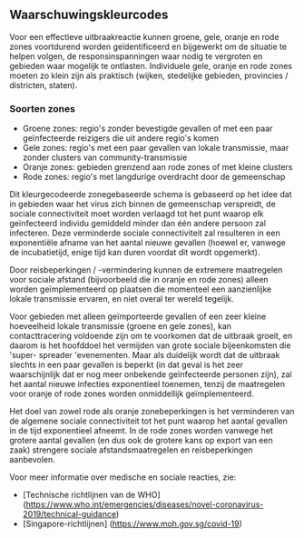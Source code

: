 ## Waarschuwingskleurcodes

Voor een effectieve uitbraakreactie kunnen groene, gele, oranje en rode zones voortdurend worden geïdentificeerd en bijgewerkt om de situatie te helpen volgen, de responsinspanningen waar nodig te vergroten en gebieden waar mogelijk te ontlasten. Individuele gele, oranje en rode zones moeten zo klein zijn als praktisch (wijken, stedelijke gebieden, provincies / districten, staten).

### Soorten zones

* Groene zones: regio's zonder bevestigde gevallen of met een paar geïnfecteerde reizigers die uit andere regio's komen
* Gele zones: regio's met een paar gevallen van lokale transmissie, maar zonder clusters van community-transmissie
* Oranje zones: gebieden grenzend aan rode zones of met kleine clusters
* Rode zones: regio's met langdurige overdracht door de gemeenschap


Dit kleurgecodeerde zonegebaseerde schema is gebaseerd op het idee dat in gebieden waar het virus zich binnen de gemeenschap verspreidt, de sociale connectiviteit moet worden verlaagd tot het punt waarop elk geïnfecteerd individu gemiddeld minder dan één andere persoon zal infecteren. Deze verminderde sociale connectiviteit zal resulteren in een exponentiële afname van het aantal nieuwe gevallen (hoewel er, vanwege de incubatietijd, enige tijd kan duren voordat dit wordt opgemerkt).

Door reisbeperkingen / -vermindering kunnen de extremere maatregelen voor sociale afstand (bijvoorbeeld die in oranje en rode zones) alleen worden geïmplementeerd op plaatsen die momenteel een aanzienlijke lokale transmissie ervaren, en niet overal ter wereld tegelijk.

Voor gebieden met alleen geïmporteerde gevallen of een zeer kleine hoeveelheid lokale transmissie (groene en gele zones), kan contacttracering voldoende zijn om te voorkomen dat de uitbraak groeit, en daarom is het hoofddoel het vermijden van grote sociale bijeenkomsten die 'super- spreader 'evenementen. Maar als duidelijk wordt dat de uitbraak slechts in een paar gevallen is beperkt (in dat geval is het zeer waarschijnlijk dat er nog meer onbekende geïnfecteerde personen zijn), zal het aantal nieuwe infecties exponentieel toenemen, tenzij de maatregelen voor oranje of rode zones worden onmiddellijk geïmplementeerd.

Het doel van zowel rode als oranje zonebeperkingen is het verminderen van de algemene sociale connectiviteit tot het punt waarop het aantal gevallen in de tijd exponentieel afneemt. In de rode zones worden vanwege het grotere aantal gevallen (en dus ook de grotere kans op export van een zaak) strengere sociale afstandsmaatregelen en reisbeperkingen aanbevolen.

Voor meer informatie over medische en sociale reacties, zie:

* [Technische richtlijnen van de WHO] (https://www.who.int/emergencies/diseases/novel-coronavirus-2019/technical-guidance)
* [Singapore-richtlijnen] (https://www.moh.gov.sg/covid-19)
